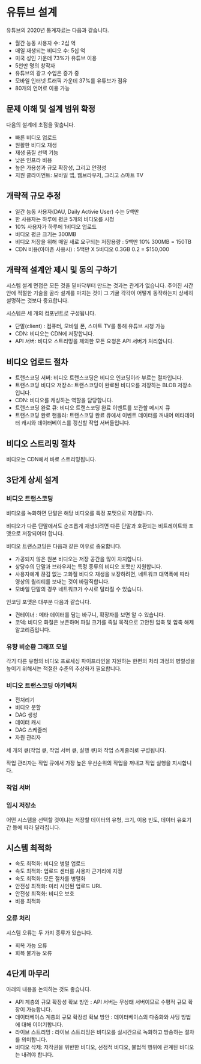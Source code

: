 # 유튜브 설계

유튜브의 2020년 통계자료는 다음과 같습니다.

- 월간 능동 사용자 수: 2십 억
- 매일 재생되는 비디오 수: 5십 억
- 미국 성인 가운데 73%가 유튜브 이용
- 5천만 명의 창작자
- 유튜브의 광고 수입은 증가 중
- 모바일 인터넷 트래픽 가운데 37%를 유튜브가 점유
- 80개의 언어로 이용 가능

## 문제 이해 및 설계 범위 확정

다음의 설계에 초점을 맞춥니다.

- 빠른 비디오 업로드
- 원활한 비디오 재생
- 재생 품질 선택 기능
- 낮은 인프라 비용
- 높은 가용성과 규모 확장성, 그리고 안정성
- 지원 클라이언트: 모바일 앱, 웹브라우저, 그리고 스마트 TV

## 개략적 규모 추정

- 일간 능동 사용자(DAU, Daily Activie User) 수는 5백만
- 한 사용자는 하루에 평균 5개의 비디오를 시청
- 10% 사용자가 하루에 1비디오 업로드
- 비디오 평균 크기는 300MB
- 비디오 저장을 위해 매일 새로 요구되는 저장용량 : 5백만 10% 300MB = 150TB
- CDN 비용(아마존 사용시) : 5백만 X 5비디오 0.3GB 0.2 = $150,000

## 개략적 설계안 제시 및 동의 구하기

시스템 설계 면접은 모든 것을 밑바닥부터 만드는 것과는 관계가 없습니다. 주어진 시간 안에 적절한 기술을 골라 설계를 마치는 것이 그 기굴 각각이 어떻게 동작하는지 상세히 설명하는 것보다 중요합니다.

시스템은 세 개의 컴포넌트로 구성됩니다.

- 단말(client) : 컴퓨터, 모바일 폰, 스마트 TV를 통해 유튜브 시청 가능
- CDN: 비디오는 CDN에 저장합니다.
- API 서버: 비디오 스트리밍을 제외한 모든 요청은 API 서버가 처리합니다.

## 비디오 업로드 절차

- 트랜스코딩 서버: 비디오 트랜스코딩은 비디오 인코딩이라 부르는 절차입니다.
- 트랜스코딩 비디오 저장소: 트랜스코딩이 완료된 비디오를 저장하는 BLOB 저장소입니다.
- CDN: 비디오를 캐싱하는 역할을 담당합니다.
- 트랜스코딩 완료 큐: 비디오 트랜스코딩 완료 이벤트를 보관할 메시지 큐
- 트랜스코딩 완료 핸들러: 트랜스코딩 완료 큐에서 이벤트 데이터를 꺼내어 메타데이터 캐시와 데이터베이스를 갱신할 작업 서버들입니다.

## 비디오 스트리밍 절차

비디오는 CDN에서 바로 스트리밍됩니다.

## 3단계 상세 설계

### 비디오 트랜스코딩

비디오를 녹화하면 단말은 해당 비디오를 특정 포맷으로 저장합니다.

비디오가 다른 단말에서도 순조롭게 재생되려면 다른 단말과 호환되는 비트레이트와 포맷으로 저장되어야 합니다.

비디오 트랜스코딩은 다음과 같은 이유로 중요합니다.

- 가공되지 않은 원본 비디오는 저장 공간을 많이 차지합니다.
- 상당수의 단말과 브라우저는 특정 종류의 비디오 포맷만 지원합니다.
- 사용자에게 끊김 없는 고화질 비디오 재생을 보장하려면, 네트워크 대역폭에 따라 영상의 퀄리티를 보내는 것이 바람직합니다.
- 모바일 단말의 경우 네트워크가 수시로 달라질 수 있습니다.

인코딩 포맷은 대부분 다음과 같습니다.

- 컨테이너 : 메타 데이터를 담는 바구니, 확장자를 보면 알 수 있습니다.
- 코덱: 비디오 화질은 보존하며 파일 크기를 죽일 목적으로 고안된 압축 및 압축 해제 알고리즘입니다.

### 유향 비순환 그래프 모델

각기 다른 유형의 비디오 프로세싱 파이프라인을 지원하는 한편의 처리 과정의 병렬성을 높이기 위해서는 적절한 수준의 추상화가 필요합니다.

### 비디오 트랜스코딩 아키텍처

- 전처리기
- 비디오 분할
- DAG 생성
- 데이터 캐시
- DAG 스케줄러
- 자원 관리자

세 개의 큐(작업 큐, 작업 서버 큐, 실행 큐)와 작업 스케줄러로 구성됩니다.

작업 관리자는 작업 큐에서 가장 높은 우선순위의 작업을 꺼내고 작업 실행을 지시합니다.

### 작업 서버

### 임시 저장소

어떤 시스템을 선택할 것이냐는 저장할 데이터의 유형, 크기, 이용 빈도, 데이터 유효기간 등에 따라 달라집니다.

## 시스템 최적화

- 속도 최적화: 비디오 병렬 업로드
- 속도 최적화: 업로드 센터를 사용자 근거리에 지정
- 속도 최적화: 모든 절차를 병렬화
- 안전성 최적화: 미리 사인된 업로드 URL
- 안전성 최적화: 비디오 보호
- 비용 최적화

### 오류 처리

시스템 오류는 두 가지 종류가 있습니다.

- 회복 가능 오류
- 회복 불가능 오류

## 4단계 마무리

아래의 내용을 논의하는 것도 좋습니다.

- API 계층의 규모 확장성 확보 방안 : API 서버는 무상태 서버이므로 수평적 규모 확장이 가능합니다.
- 데이터베이스 계층의 규모 확장성 확보 방안 : 데이터베이스의 다중화와 샤딩 방법에 대해 이야기합니다.
- 라이브 스트리밍 : 라이브 스트리밍은 비디오를 실시간으로 녹화하고 방송하는 절차를 의미합니다.
- 비디오 삭제: 저작권을 위반한 비디오, 선정적 비디오, 불법적 행위에 관계된 비디오는 내려야 합니다.
